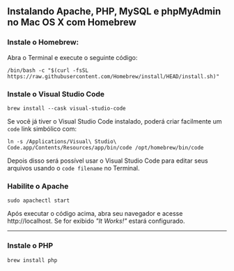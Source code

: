 ## Instalando Apache, PHP, MySQL e phpMyAdmin no Mac OS X com Homebrew


### Instale o Homebrew: 

Abra o Terminal e execute o seguinte código:

```
/bin/bash -c "$(curl -fsSL https://raw.githubusercontent.com/Homebrew/install/HEAD/install.sh)"
```


### Instale o Visual Studio Code

```
brew install --cask visual-studio-code
```

Se você já tiver o Visual Studio Code instalado, poderá criar facilmente um `code` link simbólico com:

```
ln -s /Applications/Visual\ Studio\ Code.app/Contents/Resources/app/bin/code /opt/homebrew/bin/code
```
Depois disso será possível usar o Visual Studio Code para editar seus arquivos usando o `code filename` no Terminal.


### Habilite o Apache

```
sudo apachectl start
```

Após executar o código acima, abra seu navegador e acesse http://localhost. Se for exibido *"It Works!"* estará configurado.

---

### Instale o PHP
```
brew install php
```
